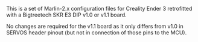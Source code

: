 This is a set of Marlin-2.x configuration files for Creality Ender 3
retrofitted with a Bigtreetech SKR E3 DIP v1.0 or v1.1 board.

No changes are required for the v1.1 board as it only differs from v1.0
in SERVOS header pinout (but not in connection of those pins to the MCU).
